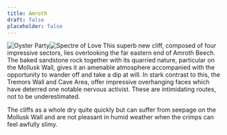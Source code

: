 ```yaml
---
title: Amroth
draft: false
placeholder: false
---
```



![](/img/south-wales/the-gower/Oyster-Party-4.jpg "Oyster Party")![](/img/south-wales/the-gower/Spectre-of-Love-1.jpg "Spectre of Love") This superb new cliff, composed of four impressive sectors, lies overlooking the far eastern end of Amroth Beech. The baked sandstone rock together with its quarried nature, particular on the Mollusk Wall, gives it an amenable atmosphere accompanied with the opportunity to wander off and take a dip at will. In stark contrast to this, the Tremors Wall and Cave Area, offer impressive overhanging faces which have deterred one notable nervous activist. These are intimidating routes, not to be underestimated.

The cliffs as a whole dry quite quickly but can suffer from seepage on the Mollusk Wall and are not pleasant in humid weather when the crimps can feel awfully slimy.